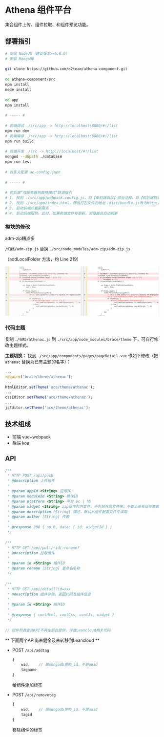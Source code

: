 # Athena 组件平台

集合组件上传、组件拉取、和组件预览功能。

## 部署指引

``` bash
# 安装 NodeJS（建议版本>=6.0.0）
# 安装 MongoDB

git clone https://github.com/o2team/athena-component.git

cd athena-component/src
npm install
node install

cd app
npm install

# ----- #

# 前端调试 ./src/app -> http://localhost:8080/#!/list
npm run dev
# 前端编译 ./src/app -> http://localhost:8080/#!/list
npm run build

# 后端开发 ./src -> http://localhost/#!/list
mongod --dbpath ./database
npm run test

# 自定义配置 ac-config.json

# ----- #

# 前后端“双服务器热替换模式”联调指引
# 1. 找到 ./src/app/webpack.config.js，将【单前端调试】部分注释，将【前后端联调】部分取消注释
# 2. 找到 ./src/app/index.html，修改打包文件的地址：dist/bundle.js改为http://localhost:8080/dist/bundle.js
# 3. 启动前端热更新服务
# 4. 启动后端服务，此时，如果前端文件有更新，浏览器会自动刷新
```

### 模块的修改

adm-zip糟点多

`/归档/adm-zip.js` 替换 `./src/node_modules/adm-zip/adm-zip.js`

（addLocalFolder 方法，约 Line 219）

![fix-adm-zip-add-folder](fix-adm-zip-add-folder.png)

### 代码主题

复制 `./归档/athenac.js` 到 `./src/app/node_modules/brace/theme` 下，可自行修改主题样式。

**主题切换：** 找到 `./src/app/components/pages/pageDetail.vue` 作如下修改（把 `athenac` 替换为已有主题的名字）：

``` javascript
...
require('brace/theme/athenac');
...
htmlEditor.setTheme('ace/theme/athenac');
...
cssEditor.setTheme('ace/theme/athenac');
...
jsEditor.setTheme('ace/theme/athenac');
```

## 技术组成

- 前端 vue+webpack
- 后端 koa

## API

``` javascript
/**
 * HTTP POST /api/push
 * @description 上传组件
 *
 * @param appId <String> 应用ID
 * @param moduleId <String> 模块ID
 * @param platform <String> 平台 pc | h5
 * @param widget <String> zip组件打包文件，不包括外层文件夹，不要上传有组件依赖的组件
 * @param description [String] 描述，默认从组件配置文件中读取
 * @param author [String] 作者
 * 
 * @response 200 { no:0, data: { id: widgetId } }
 */

/**
 * HTTP GET /api/pull/:id/:rename?
 * @description 拉取组件
 * 
 * @param id <String> 组件ID
 * @param rename [String] 重命名名称
 */

/**
 * HTTP GET /api/detail?id=xxx
 * @description 组件详情，返回代码及组件信息
 * 
 * @param id <String> 组件ID
 *
 * @response { contHtml, contCss, contJs, widget }
 */

// 组件列表查询API不再在后台提供，详查Leancloud相关代码
```

** 下面两个API尚未健全及未转移到Leancloud **

- POST `/api/addtag`

	``` javascript
	{
		wid,	// 是mongodb里的_id，不是uuid
		tagname
	}
	```

	给组件添加标签

- POST `/api/removetag`

	``` javascript
	{
		wid,	// 是mongodb里的_id，不是uuid
		tagid
	}
	```
	
	移除组件的标签